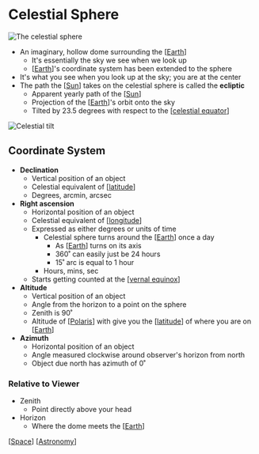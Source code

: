 # Celestial Sphere

![The celestial sphere](/assets/second-brain/2020-09-08-20-03-08.png)

- An imaginary, hollow dome surrounding the [[Earth]]
  - It's essentially the sky we see when we look up
  - [[Earth]]'s coordinate system has been extended to the sphere
- It's what you see when you look up at the sky; you are at the center
- The path the [[Sun]] takes on the celestial sphere is called the **ecliptic**
  - Apparent yearly path of the [[Sun]]
  - Projection of the [[Earth]]'s orbit onto the sky
  - Tilted by 23.5 degrees with respect to the [[celestial equator]]

![Celestial tilt](/assets/second-brain/2020-09-08-20-33-12.png)

## Coordinate System

- **Declination**
  - Vertical position of an object
  - Celestial equivalent of [[latitude]]
  - Degrees, arcmin, arcsec
- **Right ascension**
  - Horizontal position of an object
  - Celestial equivalent of [[longitude]]
  - Expressed as either degrees or units of time
    - Celestial sphere turns around the [[Earth]] once a day
      - As [[Earth]] turns on its axis
      - 360˚ can easily just be 24 hours
      - 15˚ arc is equal to 1 hour
    - Hours, mins, sec
  - Starts getting counted at the [[vernal equinox]]
- **Altitude**
  - Vertical position of an object
  - Angle from the horizon to a point on the sphere
  - Zenith is 90˚
  - Altitude of [[Polaris]] with give you the [[latitude]] of where you are on [[Earth]]
- **Azimuth**
  - Horizontal position of an object
  - Angle measured clockwise around observer's horizon from north
  - Object due north has azimuth of 0˚

### Relative to Viewer

- Zenith
  - Point directly above your head
- Horizon
  - Where the dome meets the [[Earth]]

[[Space]] [[Astronomy]]

[//begin]: # "Autogenerated link references for markdown compatibility"
[Earth]: earth "Earth 🜨"
[Earth]: earth "Earth 🜨"
[Sun]: sun "Sun"
[Sun]: sun "Sun"
[Earth]: earth "Earth 🜨"
[celestial equator]: celestial-equator "Celestial Equator"
[latitude]: latitude "Latitude"
[longitude]: longitude "Longitude"
[Earth]: earth "Earth 🜨"
[Earth]: earth "Earth 🜨"
[vernal equinox]: vernal-equinox "Vernal (Spring) Equinox"
[Polaris]: polaris "Polaris"
[latitude]: latitude "Latitude"
[Earth]: earth "Earth 🜨"
[Earth]: earth "Earth 🜨"
[Space]: space "Space"
[Astronomy]: astronomy "Astronomy"
[//end]: # "Autogenerated link references"